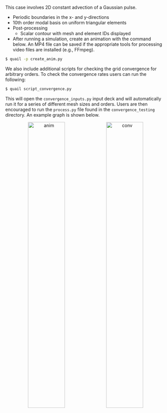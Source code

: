 This case involves 2D constant advection of a Gaussian pulse.
  - Periodic boundaries in the x- and y-directions
  - 10th order modal basis on uniform triangular elements
  - Post-processing
    - Scalar contour with mesh and element IDs displayed
  - After running a simulation, create an animation with the command below. An MP4 file can be saved if the appropriate tools for processing video files are installed (e.g., FFmpeg).

```sh
$ quail -p create_anim.py
```

We also include additional scripts for checking the grid convergence for arbitrary orders. To check the convergence rates users can run the following:

```sh
$ quail script_convergence.py
```
This will open the `convergence_inputs.py` input deck and will automatically run it for a series of different mesh sizes and orders. Users are then encouraged to run the `process.py` file found in the `convergence_testing` directory. An example graph is shown below.
<p align="center">
  <img alt="anim" src="https://user-images.githubusercontent.com/10471417/99013103-c7b8fa00-251d-11eb-8405-634e6c9a4c16.gif" width="48%"></a>
  <img alt="conv" src="https://user-images.githubusercontent.com/55554103/134962970-3f044c9a-9cf9-4f86-919c-9b8aca535130.png" width="48%"></a>
</p>
